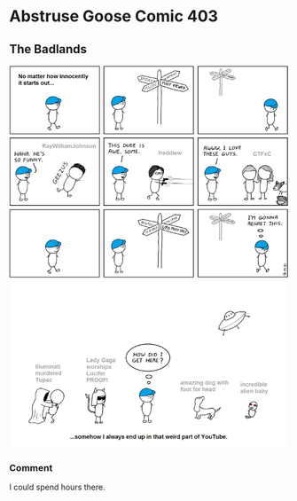 # Abstruse Goose Comic 403
## The Badlands

![image](its_easy_to_get_lost_in_the_badlands.png)
### Comment
I could spend hours there.
